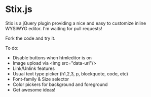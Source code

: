 Stix.js
=======

Stix is a jQuery plugin providing a nice and easy to customize inline WYSIWYG editor.
I'm waiting for pull requests!

Fork the code and try it.

To do:
  * Disable buttons when htmleditor is on
  * Image upload via &lt;img src="data-uri"/&gt;
  * Link/Unlink features
  * Usual text type picker (h1,2,3, p, blockquote, code, etc)
  * Font-family & Size selector
  * Color pickers for background and foreground
  * Get awesome ideas!
